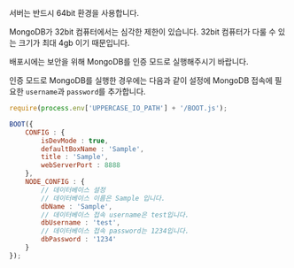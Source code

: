 서버는 반드시 64bit 환경을 사용합니다.

MongoDB가 32bit 컴퓨터에서는 심각한 제한이 있습니다. 32bit 컴퓨터가 다룰 수 있는 크기가 최대 4gb 이기 때문입니다.



배포시에는 보안을 위해 MongoDB를 인증 모드로 실행해주시기 바랍니다.



인증 모드로 MongoDB를 실행한 경우에는 다음과 같이 설정에 MongoDB 접속에 필요한 `username`과 `password`를 추가합니다.

```javascript
require(process.env['UPPERCASE_IO_PATH'] + '/BOOT.js');

BOOT({
	CONFIG : {
        isDevMode : true,
		defaultBoxName : 'Sample',
        title : 'Sample',
		webServerPort : 8888
	},
	NODE_CONFIG : {
	    // 데이터베이스 설정
		// 데이터베이스 이름은 Sample 입니다.
		dbName : 'Sample',
		// 데이터베이스 접속 username은 test입니다.
		dbUsername : 'test',
		// 데이터베이스 접속 password는 1234입니다.
		dbPassword : '1234'
	}
});
```